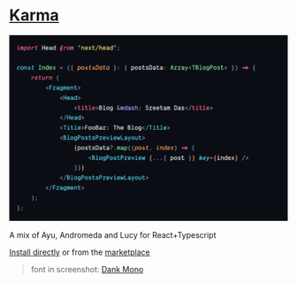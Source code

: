 # [Karma](https://marketplace.visualstudio.com/items?itemName=SreetamD.karma)

![Karma Preview](./karma.png)

A mix of Ayu, Andromeda and Lucy for React+Typescript

[Install directly](vscode:extension/SreetamD.karma) or from the [marketplace](https://marketplace.visualstudio.com/items?itemName=SreetamD.karma)

> font in screenshot: [Dank Mono](https://dank.sh)
